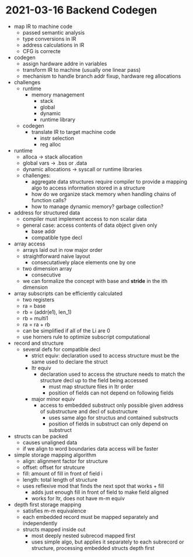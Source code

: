 # 2021-03-16 Backend Codegen
 
* map IR to machine code
  * passed semantic analysis
  * type conversions in IR
  * address calculations in IR
  * CFG is correcte
* codegen
  * assign hardware addre in variables
  * transform IR to machine (usually one linear pass)
  * mechanism to handle branch addr fixup, hardware reg allocations
* challenges
  * runtime
    * memory management
      * stack
      * global 
      * dynamic
      * runtime library
  * codegen
    * translate IR to target machine code
      * instr selection
      * reg alloc
* runtime
  * alloca -> stack allocation
  * global vars -> .bss or .data
  * dynamic allocations -> syscall or runtime libraries
  * challenges:
    * aggregate data structures require compiler to provide a mapping algo to access information stored in a structure
    * how do we organize stack memory when handling chains of function calls?
    * how to manage dynamic memory? garbage collection?
* address for structured data
  * compiler must implement access to non scalar data
  * general case: access contents of data object given only
    * base addr
    * compatible type decl
* array access
  * arrays laid out in row major order
  * straightforward naive layout
    * consecutatively place elements one by one
  * two dimension array
    * consecutive
  * we can formalize the concept with base and **stride** in the ith dimension
* array subscripts can be efficiently calculated
  * two registers
  * ra = base
  * rb = (addr(e1), len_1)
  * rb = multi1
  * ra = ra + rb
  * can be simplified if all of the Li are 0
  * use horners rule to optimize subscript computational
* record and structure
  * several defs for compatible decl
    * strict equiv: declaration used to access structure must be the same used to declare the struct
    * ltr equiv
      * declaration used to access the structure needs to match the structure decl up to the field being accessed
        * must map structure files in ltr order
        * position of fields can not depend on following fields
    * major minor equiv
      * access to embedded substruct only possible given address of substructure and decl of substructure
        * uses same algo for structus and contained substructs
        * position of fields in substruct can only depend on substruct
* structs can be packed
  * causes unaligned data
  * if we align to word boundaries data access will be faster
* simple storage mapping algorithm
  * align: alignment factor for structure
  * offset: offset for strutcure
  * fill: amount of fill in front of field i
  * length: total length of structure
  * uses reflexive mod that finds the next spot that works + fill
    * adds just enough fill in front of field to make field aligned
    * works for ltr, does not have m-m equiv
* depth first storage mapping
  * satisfies m-m equivalence
  * each embedded record must be mapped separately and independently
  * structs mapped inside out
    * most deeply nested subrecod mapped first
    * uses simple algo, but applies it separately to each subrecord or structure, processing embedded structs depth first